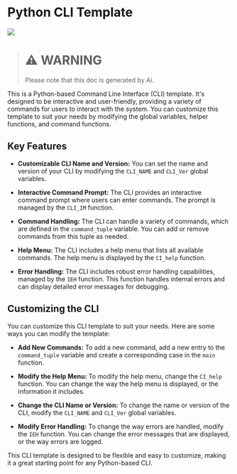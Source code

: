 # Python CLI Template
<img src="https://img.shields.io/badge/Python-FFD43B?style=for-the-badge&logo=python&logoColor=blue"/>

> # :warning: **WARNING**
>  Please note that this doc is generated by Ai.

This is a Python-based Command Line Interface (CLI) template. It's designed to be interactive and user-friendly, providing a variety of commands for users to interact with the system. You can customize this template to suit your needs by modifying the global variables, helper functions, and command functions.

## Key Features

- **Customizable CLI Name and Version:** You can set the name and version of your CLI by modifying the `CLI_NAME` and `CLI_Ver` global variables.

- **Interactive Command Prompt:** The CLI provides an interactive command prompt where users can enter commands. The prompt is managed by the `CLI_IM` function.

- **Command Handling:** The CLI can handle a variety of commands, which are defined in the `command_tuple` variable. You can add or remove commands from this tuple as needed.

- **Help Menu:** The CLI includes a help menu that lists all available commands. The help menu is displayed by the `CI_help` function.

- **Error Handling:** The CLI includes robust error handling capabilities, managed by the `IEH` function. This function handles internal errors and can display detailed error messages for debugging.

## Customizing the CLI

You can customize this CLI template to suit your needs. Here are some ways you can modify the template:

- **Add New Commands:** To add a new command, add a new entry to the `command_tuple` variable and create a corresponding case in the `main` function.

- **Modify the Help Menu:** To modify the help menu, change the `CI_help` function. You can change the way the help menu is displayed, or the information it includes.

- **Change the CLI Name or Version:** To change the name or version of the CLI, modify the `CLI_NAME` and `CLI_Ver` global variables.

- **Modify Error Handling:** To change the way errors are handled, modify the `IEH` function. You can change the error messages that are displayed, or the way errors are logged.

This CLI template is designed to be flexible and easy to customize, making it a great starting point for any Python-based CLI.

